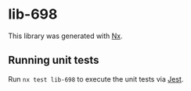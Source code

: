 # lib-698

This library was generated with [Nx](https://nx.dev).

## Running unit tests

Run `nx test lib-698` to execute the unit tests via [Jest](https://jestjs.io).
